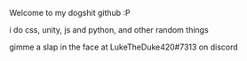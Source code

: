 Welcome to my dogshit github :P

i do css, unity, js and python, and other random things

gimme a slap in the face at LukeTheDuke420#7313 on discord

<!---
LukeTheDuke240/LukeTheDuke240 is a ✨ special ✨ repository because its `README.md` (this file) appears on your GitHub profile.
You can click the Preview link to take a look at your changes.
--->
